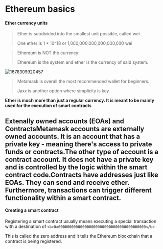 # Ethereum basics

#### Ether currency units

> Ether is subdivided into the smallest unit possible, called wei.
>
> One ether is 1 \* 10^18 or 1,000,000,000,000,000,000 wei

> Ethereum is NOT the currency:
>
> Ethereum is the system and ether is the currency of said system.

![1678309920457](<../Mastering Ethereum Book/image/Chapter2-Ethereumbasics/1678309920457.png>)

> Metamask is overall the most recommended wallet for beginners.
>
> Jaxx is another option where simplicity is key

**Ether is much more than just a regular currency. It is meant to be mainly used for the execution of smart contracts**

## Extenally owned accounts (EOAs) and ContractsMetamask accounts are externally owned accounts. It is an account that has a private key - meaning there's access to private funds or contracts.The other type of account is a contract account. It does not have a private key and is controlled by the logic within the smart contract code.Contracts have addresses just like EOAs. They can send and receive ether. Furthermore, transactions can trigger different functionality within a smart contract.

#### Creating a smart contract

Registering a smart contract usually means executing a special transaction with a destination of `<b>0x0000000000000000000000000000000000000000</b>`

This is called the zero address and it tells the Ethereum blockchain that a contract is being registered.
